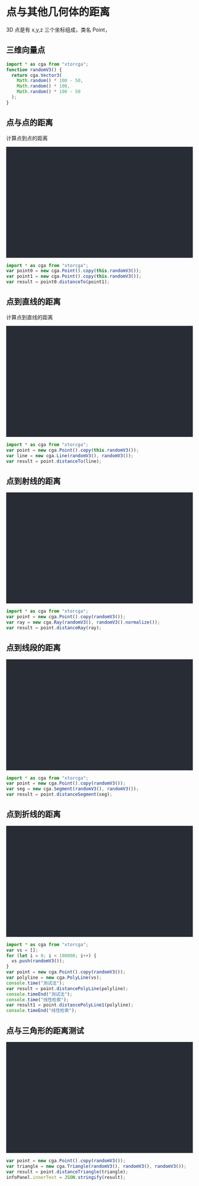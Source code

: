 # 点与其他几何体的距离

3D 点是有 x,y,z 三个坐标组成，类名 Point，

## 三维向量点

```js
import * as cga from "xtorcga";
function randomV3() {
  return cga.Vector3(
    Math.random() * 100 - 50,
    Math.random() * 100,
    Math.random() * 100 - 50
  );
}
```

## 点与点的距离

计算点到点的距离

<div class="container" ref="p2p"> 
   <div ref="infoPanel" class="info_panel"></div>
</div>

```javascript
import * as cga from "xtorcga";
var point0 = new cga.Point().copy(this.randomV3());
var point1 = new cga.Point().copy(this.randomV3());
var result = point0.distanceTo(point1);
```

## 点到直线的距离

计算点到直线的距离

<div class="container" ref="p2l"> 
   <div ref="infoPanel" class="info_panel"></div>
</div>

```javascript
import * as cga from "xtorcga";
var point = new cga.Point().copy(this.randomV3());
var line = new cga.Line(randomV3(), randomV3());
var result = point.distanceTo(line);
```

## 点到射线的距离

<div class="container" ref="p2l"> 
   <div ref="p2lInfoPPanel" class="info_panel"></div>
</div>

```javascript
import * as cga from "xtorcga";
var point = new cga.Point().copy(randomV3());
var ray = new cga.Ray(randomV3(), randomV3().normalize());
var result = point.distanceRay(ray);
```

## 点到线段的距离

<div class="container" ref="p2l"> 
   <div ref="p2lInfoPPanel" class="info_panel"></div>
</div>

```javascript
import * as cga from "xtorcga";
var point = new cga.Point().copy(randomV3());
var seg = new cga.Segment(randomV3(), randomV3());
var result = point.distanceSegment(seg);
```

## 点到折线的距离

<div class="container" ref="p2l"> 
   <div ref="p2lInfoPPanel" class="info_panel"></div>
</div>

```javascript
import * as cga from "xtorcga";
var vs = [];
for (let i = 0; i < 100000; i++) {
  vs.push(randomV3());
}
var point = new cga.Point().copy(randomV3());
var polyline = new cga.PolyLine(vs);
console.time("测试法");
var result = point.distancePolyLine(polyline);
console.timeEnd("测试法");
console.time("线性检索");
var result1 = point.distancePolyLine1(polyline);
console.timeEnd("线性检索");
```

## 点与三角形的距离测试

<div class="container" ref="p2l"> 
   <div ref="p2lInfoPPanel" class="info_panel"></div>
</div>

```javascript
var point = new cga.Point().copy(randomV3());
var triangle = new cga.Triangle(randomV3(), randomV3(), randomV3());
var result = point.distanceTriangle(triangle);
infoPanel.innerText = JSON.stringify(result);
```

<!-- <click-to-copy :info="loadingTag" /> -->

<script>
import * as cga from "../../src/";
import { OrbitControls } from "three/examples/jsm/controls/OrbitControls"
import { BufferGeometry, Geometry, Line, LineDashedMaterial, Float32BufferAttribute, PointsMaterial, Points, LineBasicMaterial, Mesh, WebGLRenderer, PerspectiveCamera, Scene, HemisphereLight, PolarGridHelper, Face3, DoubleSide,BoxGeometry,MeshNormalMaterial ,AxesHelper } from "three";

export default {
  data () {
    return {

      loadingTag: ``
    }
  },
  methods: {
    initTestScene:function(){
        var point0 = new cga.Point().copy(this.randomV3());
        var point1 = new cga.Point().copy(this.randomV3());
        var result = point0.distanceTo(point1); 
        this.$refs.p2p.querySelector(".info_panel").innerText = JSON.stringify(result);
        this.scene.add(this.toMesh(point0));
        this.scene.add(this.toMesh(point1));
        this.scene.add(this.toDisSeg([point0, point1]));
//         //---点与直线的距离测试--------------------------------------------------------------
// var point = new  cga.Point().copy(this.randomV3());
// var line = new  cga.Line(this.randomV3(), this.randomV3());
// var result = point.distanceLine(line);
// this.$refs.p2lInfoPPanel.innerText = JSON.stringify(result);
// this.scene.add(this.toMesh(point));
// this.scene.add(this.toMesh(line));
// this.scene.add(this.toDisSeg([point, result.lineClosest]))
    },
    randomV3:function() {
        return cga.v3(Math.random() * 100 - 50, Math.random() * 100, Math.random() * 100 - 50);
    },
    toDisSeg :function(obj, opts){
    var geometry = new Geometry()
    geometry.vertices.push(...obj)
    var material = new LineDashedMaterial({
        color: 0xff0000,
        dashSize: 1,
        gapSize: 1,
        scale: 1, // 比例越大，虚线越密；反之，虚线越疏
        ...opts
    });
    // debugger
    // Line.computeLineDistances(geometry);//
    var line = new Line(geometry, material);
    line.computeLineDistances();
    return line;
    },

    toMesh:function(obj, opts) {
    var renderObj = null;
    if (obj instanceof  cga.Point || obj.isVector3) {
        var geometry = new BufferGeometry()
        geometry.setAttribute('position', new Float32BufferAttribute([obj.x, obj.y, obj.z], 3));
        var material = new PointsMaterial({ size: 5, sizeAttenuation: false, color: 0x0ff0f0, alphaTest: 0.9, transparent: true });
        renderObj = new Points(geometry, material);

    } else if (obj instanceof  cga.Line) {
        var geometry = new Geometry()
        var v1 = obj.direction.clone().multiplyScalar(10000).add(obj.origin);
        var v2 = obj.direction.clone().multiplyScalar(-10000).add(obj.origin);
        geometry.vertices.push(v1, v2);
        var material = new LineBasicMaterial({ color: 0xffff8f });
        renderObj = new Line(geometry, material);

    } else if (obj instanceof  cga.Ray) {
        var geometry = new Geometry()
        var v1 = obj.direction.clone().multiplyScalar(10000).add(obj.origin);
        geometry.vertices.push(obj.origin, v1);
        var material = new LineBasicMaterial({ color: 0xff8fff });
        renderObj = new Line(geometry, material);
    } else if (obj instanceof  cga.Segment) {
        var geometry = new Geometry()
        geometry.vertices.push(obj.p0, obj.p1);
        var material = new LineBasicMaterial({ color: 0x8fffff });
        renderObj = new Line(geometry, material);
    } else if (obj instanceof  cga.Triangle) {
        debugger
        var geometry = new Geometry()
        geometry.vertices = [...obj];
        geometry.faces.push(new Face3(0, 1, 2))
        var material = new MeshBasicMaterial({ color: 0x8f8fff, side: DoubleSide });
        renderObj = new Mesh(geometry, material);
    }

    else if (obj instanceof  cga.PolyLine) {
        var geometry = new Geometry()
        geometry.vertices.push(...obj);
        var material = new LineBasicMaterial({ color: 0xff8fff });
        renderObj = new Line(geometry, material);
    } else if (obj instanceof  cga.Polygon) {

    }

    return renderObj;

},

    init: function() {
      let container = this.$refs.p2p;

      this.camera = new  PerspectiveCamera(
        55,
        container.clientWidth / container.clientHeight,
        0.01,
        1000
      );
      this.camera.position.set(0, 200, -120);
      this.scene = new  Scene();
      let geometry = new  BoxGeometry(0.2, 0.2, 0.2);
      let material = new  MeshNormalMaterial();
      this.mesh = new  Mesh(geometry, material);
      this.scene.add(this.mesh);

      this.renderer = new  WebGLRenderer({ antialias: true });
      this.renderer.setSize(container.clientWidth, container.clientHeight);
      this.control = new OrbitControls(this.camera, this.renderer.domElement);
      container.appendChild(this.renderer.domElement);
      this.scene.add(new PolarGridHelper(100, 8, 10, 64, 0x0a9ff0, 0x0af09f))
      this.scene.add(new AxesHelper(1000))
     //---点与直线的距离测试----------------------------------------------------------------


    //  for(var i=0;i < // get its position relative to the page's viewport
	// 				var rect = this.refs[key].getBoundingClientRect();
	// 				// check if it's offscreen. If so skip it
	// 				if ( rect.bottom < 0 || rect.top > renderer.domElement.clientHeight ||
	// 					 rect.right < 0 || rect.left > renderer.domElement.clientWidth ) {
	// 					return; // it's off screen
	// 				}
	// 				// set the viewport
	// 				var width = rect.right - rect.left;
	// 				var height = rect.bottom - rect.top;
	// 				var left = rect.left;
	// 				var bottom = renderer.domElement.clientHeight - rect.bottom;
	// 				renderer.setViewport( left, bottom, width, height );
	// 				renderer.setScissor( left, bottom, width, height );)

    },
    animate: function() {
      requestAnimationFrame(this.animate);
      this.renderer.render(this.scene, this.camera);
      // this.renderer1.render(this.scene1, this.camera);
    }
  },
  mounted() {
    this.init();
    this.animate();
    this.initTestScene()
  }
}
</script>

<style lang="css" scoped>
.container {
  position: relative;
  height: 300px;
  background-color: #282c34;
  padding: 0px;
  margin: 0px;
  overflow: hidden;
  color: #fff;
}
.info_panel{
    position: absolute;
    z-index: 9;
    color: aliceblue;
}
</style>

```

```
